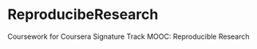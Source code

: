 ReproducibeResearch
===================

Coursework for Coursera Signature Track MOOC: Reproducible Research
